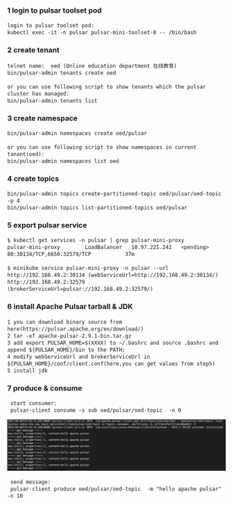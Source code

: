 ### 1 login to pulsar toolset pod

```
login to pulsar toolset pod:
kubectl exec -it -n pulsar pulsar-mini-toolset-0 -- /bin/bash
```

### 2 create tenant

```
telnet name:  oed (Online education department 在线教育)
bin/pulsar-admin tenants create oed

or you can use following script to show tenants which the pulsar cluster has managed:
bin/pulsar-admin tenants list
```

### 3 create namespace

```
bin/pulsar-admin namespaces create oed/pulsar

or you can use following script to show namespaces in current tanant(oed):
bin/pulsar-admin namespaces list oed
```

### 4 create topics

```
bin/pulsar-admin topics create-partitioned-topic oed/pulsar/oed-topic -p 4
bin/pulsar-admin topics list-partitioned-topics oed/pulsar
```

### 5 export pulsar service

```
$ kubectl get services -n pulsar | grep pulsar-mini-proxy
pulsar-mini-proxy        LoadBalancer   10.97.221.242   <pending>     80:30134/TCP,6650:32579/TCP           37m

$ minikube service pulsar-mini-proxy -n pulsar --url
http://192.168.49.2:30134 (webServiceUrl=http://192.168.49.2:30134/)
http://192.168.49.2:32579 (brokerServiceUrl=pulsar://192.168.49.2:32579/)

```

### 6 install Apache Pulsar tarball & JDK

```
1 you can download binary source from here(https://pulsar.apache.org/en/download/)
2 tar -xf apache-pulsar-2.9.1-bin.tar.gz
3 add export PULSAR_HOME=$(XXXX) to ~/.bashrc and source .bashrc and append ${PULSAR_HOME}/bin to the PATH;
4 modify webServiceUrl and brokerServiceUrl in ${PULSAR_HOME}/conf/client.conf(here,you can get values from step5)
5 install jdk
```

### 7 produce & consume

```
 start consumer:
 pulsar-client consume -s sub oed/pulsar/oed-topic  -n 0
 ```

![](consumer.png)

```
 send message:
 pulsar-client produce oed/pulsar/oed-topic  -m "hello apache pulsar" -n 10

```